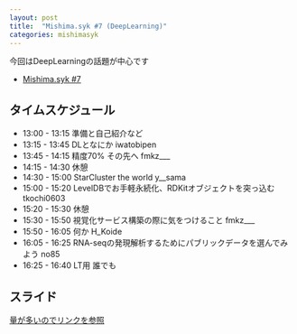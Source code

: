 ```yaml
---
layout: post
title:  "Mishima.syk #7 (DeepLearning)"
categories: mishimasyk
---
```


今回はDeepLearningの話題が中心です

- [Mishima.syk #7](https://connpass.com/event/16537/)

## タイムスケジュール

- 13:00 - 13:15	準備と自己紹介など	
- 13:15 - 13:45	DLとなにか	iwatobipen
- 13:45 - 14:15	精度70% その先へ	fmkz___
- 14:15 - 14:30	休憩	
- 14:30 - 15:00	StarCluster the world	y__sama
- 15:00 - 15:20	LevelDBでお手軽永続化、RDKitオブジェクトを突っ込む	tkochi0603
- 15:20 - 15:30	休憩	
- 15:30 - 15:50	視覚化サービス構築の際に気をつけること	fmkz___
- 15:50 - 16:05	何か	H_Koide
- 16:05 - 16:25	RNA-seqの発現解析するためにパブリックデータを選んでみよう	no85
- 16:25 - 16:40	LT用	誰でも

## スライド

[量が多いのでリンクを参照](https://connpass.com/event/22280/presentation/)

